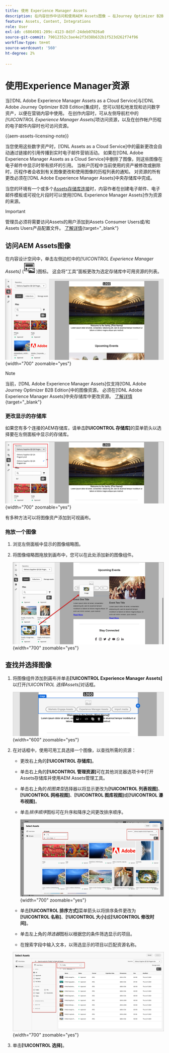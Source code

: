 ```yaml
---
title: 使用 Experience Manager Assets
description: 在内容创作中访问和使用AEM Assets图像 — 在Journey Optimizer B2B edition中自动拖放、搜索、筛选和同步更改。
feature: Assets, Content, Integrations
role: User
exl-id: c6864981-209c-4123-8d3f-24deb07026a0
source-git-commit: 79012352c3ae4e2f3d38b632b1f523d262f74f96
workflow-type: tm+mt
source-wordcount: '560'
ht-degree: 2%

---
```


# 使用Experience Manager资源

当[!DNL Adobe Experience Manager Assets as a Cloud Service]与[!DNL Adobe Journey Optimizer B2B Edition]集成时，您可以轻松地发现和访问数字资产，以便在营销内容中使用。 在创作内容时，可从左侧导航栏中的&#x200B;_[!UICONTROL Experience Manager Assets]_&#x200B;项访问资源，以及在创作帐户历程的电子邮件内容时也可访问资源。

{{aem-assets-licensing-note}}

当您使用这些数字资产时，[!DNL Assets as a Cloud Service]中的最新更改会自动通过链接的引用传播到实时电子邮件营销活动。 如果在[!DNL Adobe Experience Manager Assets as a Cloud Service]中删除了图像，则这些图像在电子邮件中显示时带有损坏的引用。 当帐户历程中当前使用的资产被修改或删除时，历程作者会收到有关图像更改和使用图像的历程列表的通知。 对资源的所有更改必须在[!DNL Adobe Experience Manager Assets]中央存储库中完成。

当您的环境有一个或多个[Assets存储库连接](../admin/configure-aem-repositories.md)时，内容作者在创建电子邮件、电子邮件模板或可视化片段时可以使用[!DNL Experience Manager Assets]作为资源的来源。

>[!IMPORTANT]
>
>管理员必须将需要访问Assets的用户添加到Assets Consumer Users或/和Assets Users产品配置文件。 [了解详情](https://experienceleague.adobe.com/zh-hans/docs/experience-manager-cloud-service/content/security/ims-support#managing-products-and-user-access-in-admin-console){target="_blank"}

## 访问AEM Assets图像

在内容设计空间中，单击左侧边栏中的&#x200B;_[!UICONTROL Experience Manager Assets]_ (![Experience Manager Assets图标](../../assets/do-not-localize/icon-assets-aem.svg) )图标。 这会将“工具”面板更改为选定存储库中可用资源的列表。

![单击Assets选择器图标可访问图像资源](./assets/content-assets-selector-aem-assets.png){width="700" zoomable="yes"}

>[!NOTE]
>
>当前，[!DNL Adobe Experience Manager Assets]仅支持[!DNL Adobe Journey Optimizer B2B Edition]中的图像资源。 必须在[!DNL Adobe Experience Manager Assets]中央存储库中更改资源。 [了解详情](https://experienceleague.adobe.com/zh-hans/docs/experience-manager-cloud-service/content/assets/manage/manage-digital-assets){target="_blank"}

### 更改显示的存储库

如果您有多个连接的AEM存储库，请单击&#x200B;**[!UICONTROL 存储库]**&#x200B;的菜单箭头以选择要在左侧面板中显示的存储库。

![选择AEM Assets存储库以访问图像资源](./assets/content-assets-selector-aem-repo.png){width="700" zoomable="yes"}

有多种方法可以将图像资产添加到可视画布。

### 拖放一个图像

1. 浏览左侧面板中显示的图像缩略图。

1. 将图像缩略图拖放到画布中，您可以在此处添加新的图像组件。

   ![拖放图像资产](./assets/content-drag-drop-image-aem-assets.png){width="700" zoomable="yes"}

## 查找并选择图像

1. 将图像组件添加到画布并单击&#x200B;**[!UICONTROL Experience Manager Assets]**&#x200B;以打开&#x200B;_[!UICONTROL 选择Assets]_&#x200B;对话框。

   ![为图像组件选择资源](./assets/content-image-component-empty.png){width="600" zoomable="yes"}

1. 在对话框中，使用可用工具选择一个图像，以查找所需的资源：

   * 更改右上角的&#x200B;**[!UICONTROL 存储库]**。

   * 单击右上角的&#x200B;**[!UICONTROL 管理资源]**&#x200B;可在其他浏览器选项卡中打开Assets存储库并使用AEM Assets管理工具。

   * 单击右上角的&#x200B;_视图类型_&#x200B;选择器以将显示更改为&#x200B;**[!UICONTROL 列表视图]**、**[!UICONTROL 网格视图]**、**[!UICONTROL 图库视图]**&#x200B;或&#x200B;**[!UICONTROL 瀑布视图]**。

   * 单击&#x200B;_排序顺序_&#x200B;图标可在升序和降序之间更改排序顺序。

     ![使用“选择Assets”对话框中的工具查找并选择图像资源](./assets/content-select-assets-dialog-aem.png){width="700" zoomable="yes"}

   * 单击&#x200B;**[!UICONTROL 排序方式]**&#x200B;菜单箭头以将排序条件更改为&#x200B;**[!UICONTROL 名称]**、**[!UICONTROL 大小]**&#x200B;或&#x200B;**[!UICONTROL 修改时间]**。

   * 单击左上角的&#x200B;_筛选器_&#x200B;图标以根据您的条件筛选显示的项目。

   * 在搜索字段中输入文本，以筛选显示的项目以匹配资源名称。

   ![使用筛选器和搜索字段查找资源](./assets/content-select-assets-dialog-aem-filter.png){width="700" zoomable="yes"}

1. 单击&#x200B;**[!UICONTROL 选择]**。
<!-- 

## Upload assets

To import files to Assets as a Cloud Service, you first need to browse or create the folder to be used for storage. You can then import an asset and add it to your email content. After assets are uploaded, you can [use the image assets as you author content](./assets-overview.md#add-assets-to-your-content).

1. While authoring your content in the email designer, drag an image element into the canvas. 

   The properties on the right reflect the image element selection. 

1. Click **[!UICONTROL Import media]** to open the _[!UICONTROL Upload image]_ dialog.

1. If your file system is open to your image file, drag and drop the file on the box in the dialog.

   ![Upload image file to Assets repository](./assets/email-designer-image-upload.png){width="700" zoomable="yes"}

   You can also click the **[!UICONTROL Select a file from your computer]** link and use your file system to locate and select the image file. Click Open and the image file is displayed in the box.

1. Click **[!UICONTROL Import]**.
-->
